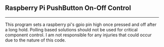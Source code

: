 ## Raspberry Pi PushButton On-Off Control
---
 This program sets a raspberry pi's gpio pin high once pressed and off after a long hold.
 Polling based solutions should not be used for critical component control. I am not responsible for any injuries that could occur due to the nature of this code.